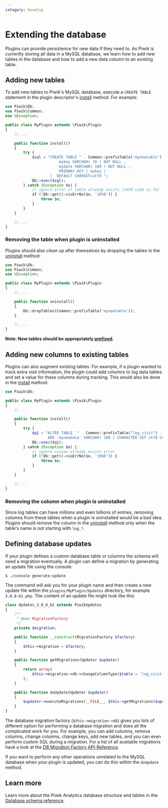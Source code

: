 ```yaml
---
category: Develop
---
```

# Extending the database

Plugins can provide persistence for new data if they need to.
As Piwik is currently storing all data in a MySQL database, we learn how to add new tables in the database and how to add a new data column to an existing table.


## Adding new tables

To add new tables to Piwik's MySQL database, execute a `CREATE TABLE` statement in the plugin descriptor's [install](/api-reference/Piwik/Plugin#install) method. For example:

```php
use Piwik\Db;
use Piwik\Common;
use \Exception;

public class MyPlugin extends \Piwik\Plugin
{
    // ...

    public function install()
    {
        try {
            $sql = "CREATE TABLE " . Common::prefixTable('mynewtable') . " (
                        mykey VARCHAR( 10 ) NOT NULL ,
                        mydata VARCHAR( 100 ) NOT NULL ,
                        PRIMARY KEY ( mykey )
                    )  DEFAULT CHARSET=utf8 ";
            Db::exec($sql);
        } catch (Exception $e) {
            // ignore error if table already exists (1050 code is for 'table already exists')
            if (!Db::get()->isErrNo($e, '1050')) {
                throw $e;
            }
        }
    }

    // ...
}
```

### Removing the table when plugin is uninstalled

Plugins should also clean up after themselves by dropping the tables in the [uninstall](/api-reference/Piwik/Plugin#uninstall) method:

```php
use Piwik\Db;
use Piwik\Common;
use \Exception;

public class MyPlugin extends \Piwik\Plugin
{
    // ...

    public function uninstall()
    {
        Db::dropTables(Common::prefixTable('mynewtable'));
    }

    // ...
}
```

**Note: New tables should be appropriately [prefixed](/api-reference/Piwik/Common#prefixtable).**

## Adding new columns to existing tables

Plugins can also augment existing tables. For example, if a plugin wanted to track extra visit information, the plugin could add columns to log data tables and set a value for these columns during tracking.
This would also be done in the [install](/api-reference/Piwik/Plugin#install) method:

```php
use Piwik\Db;

public class MyPlugin extends \Piwik\Plugin
{
    // ...

    public function install()
    {
        try {
            $q1 = "ALTER TABLE `" . Common::prefixTable("log_visit") . "`
                   ADD `mynewdata` VARCHAR( 100 ) CHARACTER SET utf8 COLLATE utf8_general_ci NULL DEFAULT NULL AFTER `config_os`,";
            Db::exec($q1);
        } catch (Exception $e) {
            // ignore column already exists error
            if (!Db::get()->isErrNo($e, '1060')) {
                throw $e;
            }
        }
    }

    // ...
}
```

### Removing the column when plugin is uninstalled

Since log tables can have millions and even billions of entries, removing columns from these tables when a plugin is uninstalled would be a bad idea.
Plugins should remove the column in the [uninstall](/api-reference/Piwik/Plugin#uninstall) method only when the table's name is not starting with `log_*`.

## Defining database updates

If your plugin defines a custom database table or columns the schema will need a migration eventually. A plugin can define
a migration by generating an update file using the console:

```
$ ./console generate:update
```

The command will ask you for your plugin name and then create a new update file within the `plugins/MyPlugin/Updates` directory,
for example `3.0.0-b1.php`. The content of an update file might look like this:

```php
class Updates_3_0_0_b1 extends PiwikUpdates
{
    /**
     * @var MigrationFactory
     */
    private $migration;

    public function __construct(MigrationFactory $factory)
    {
        $this->migration = $factory;
    }

    public function getMigrations(Updater $updater)
    {
        return array(
            $this->migration->db->changeColumnType($table = 'log_visit', $column = 'location_provider', $type = 'VARCHAR(200) NULL')
        );
    }

    public function doUpdate(Updater $updater)
    {
        $updater->executeMigrations(__FILE__, $this->getMigrations($updater));
    }
}
```

The database migration factory (`$this->migration->db`) gives you lots of different option for performing a database migration
and does all the complicated work for you. For example, you can add columns, remove columns, change columns, change keys,
add new tables, and you can even perform custom SQL during a migration. For a list of all available migrations have a look at the
[DB Migration Factory API-Reference](/api-reference/Piwik/Updater/Migration/Db/Factory).

If you want to perform any other operations unrelated to the MySQL database when your plugin is updated, you can do this within
the `doUpdate` method.

## Learn more

Learn more about the Piwik Analytics database structure and tables in the [Database schema reference](/guides/persistence-and-the-mysql-backend).
